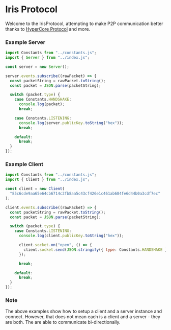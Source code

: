 # Iris Protocol

Welcome to the IrisProtocol, attempting to make P2P communication better thanks to [HyperCore Protocol](https://holepunch.to) and more.

### Example Server

```js
import Constants from "../constants.js";
import { Server } from "../index.js";

const server = new Server();

server.events.subscribe((rawPacket) => {
  const packetString = rawPacket.toString();
  const packet = JSON.parse(packetString);

  switch (packet.type) {
    case Constants.HANDSHAKE:
      console.log(packet);
      break;

    case Constants.LISTENING:
      console.log(server.publicKey.toString("hex"));
      break;

    default:
      break;
  }
});
```

### Example Client

```js
import Constants from "../constants.js";
import { Client } from "../index.js";

const client = new Client(
  "85c6cde9aa65e64cb6714c2fb8aa5c43cf426e1c461ab684fe6d44b0a3cdf7ec"
);

client.events.subscribe((rawPacket) => {
  const packetString = rawPacket.toString();
  const packet = JSON.parse(packetString);

  switch (packet.type) {
    case Constants.LISTENING:
      console.log(client.publicKey.toString("hex"));

      client.socket.on("open", () => {
        client.socket.send(JSON.stringify({ type: Constants.HANDSHAKE }));
      });

      break;

    default:
      break;
  }
});
```

### Note

The above examples show how to setup a client and a server instance and connect. However, that does not mean each is a client and a server - they are both. The are able to communicate bi-directionally.
